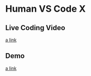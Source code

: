 # Human VS Code X

## Live Coding Video

[a link](https://www.youtube.com/channel/UCwkGvF7xKz2E0Lv-fZ9wv2g)

## Demo

[a link](https://vscodex.surge.sh)